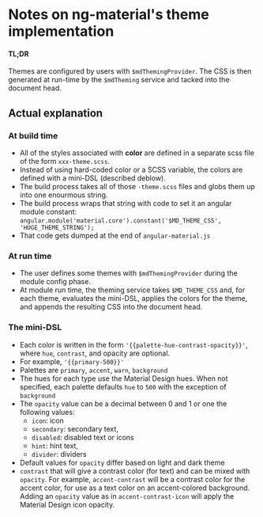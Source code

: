 # Notes on ng-material's theme implementation

#### TL;DR
Themes are configured by users with `$mdThemingProvider`. The CSS is then generated at run-time by
the `$mdTheming` service and tacked into the document head.

## Actual explanation

### At build time
* All of the styles associated with **color** are defined in a separate scss file of the form
`xxx-theme.scss`.
* Instead of using hard-coded color or a SCSS variable, the colors are defined with a mini-DSL
(described deblow).
* The build process takes all of those `-theme.scss` files and globs them up into one enourmous
string.
* The build process wraps that string with code to set it an angular module constant:
    ``` angular.module('material.core').constant('$MD_THEME_CSS', 'HUGE_THEME_STRING'); ```
* That code gets dumped at the end of `angular-material.js`

### At run time
* The user defines some themes with `$mdThemingProvider` during the module config phase.
* At module run time, the theming service takes `$MD_THEME_CSS` and, for each theme, evaluates the
mini-DSL, applies the colors for the theme, and appends the resulting CSS into the document head.


### The mini-DSL
* Each color is written in the form `'{{palette-hue-contrast-opacity}}'`, where `hue`, `contrast`,
and opacity are optional.
* For example, `'{{primary-500}}'`
* Palettes are `primary`, `accent`, `warn`, `background`
* The hues for each type use the Material Design hues. When not specified, each palette defaults
`hue` to `500` with the exception of `background`
* The `opacity` value can be a decimal between 0 and 1 or one the following values:
  * `icon`: icon
  * `secondary`: secondary text,
  * `disabled`: disabled text or icons
  * `hint`: hint text,
  * `divider`: dividers
* Default values for `opacity` differ based on light and dark theme
* `contrast` that will give a contrast color (for text) and can be mixed with `opacity`.
For example, `accent-contrast` will be a contrast color for the accent color, for use as a text
color on an accent-colored background. Adding an `opacity` value as in `accent-contrast-icon` will
apply the Material Design icon opacity.

